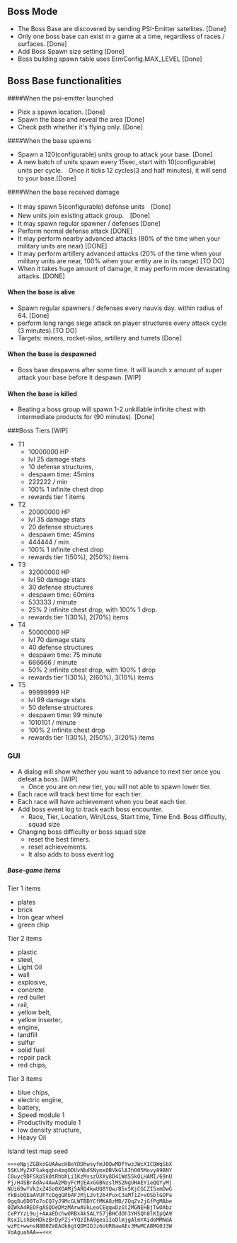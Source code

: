 ## Boss Mode 

- The Boss Base are discovered by sending PSI-Emitter satellites. [Done]
- Only one boss base can exist in a game at a time, regardless of races / surfaces. [Done]
- Add Boss Spawn size setting [Done]
- Boss building spawn table uses ErmConfig.MAX_LEVEL [Done]

## Boss Base functionalities
####When the psi-emitter launched
- Pick a spawn location. [Done]
- Spawn the base and reveal the area [Done]
- Check path whether it's flying only. [Done]


####When the base spawns
- Spawn a 120(configurable) units group to attack your base. [Done]
- A new batch of units spawn every 15sec, start with 10(configurable) units per cycle.　Once it ticks 12 cycles(3 and half minutes), it will send to your base.[Done]


####When the base received damage
- It may spawn 5(configurable) defense units　[Done]
- New units join existing attack group.　[Done]
- It may spawn regular spawner / defenses [Done]
- Perform normal defense attack [DONE]
- It may perform nearby advanced attacks (80% of the time when your military units are near) [DONE]
- It may perform artillery advanced attacks (20% of the time when your military units are near, 100% when your entity are in its range) [TO DO]
- When it takes huge amount of damage, it may perform more devastating attacks. [DONE]


#### When the base is alive
- Spawn regular spawners / defenses every nauvis day.  within radius of 64. [Done]
- perform long range siege attack on player structures every attack cycle (3 minutes).[TO DO] 
- Targets: miners, rocket-silos, artillery and turrets [Done]

#### When the base is despawned
- Boss base despawns after some time. It will launch x amount of super attack your base before it despawn. [WIP]

#### When the base is killed
- Beating a boss group will spawn 1-2 unkillable infinite chest with intermediate products for (90 minutes). [Done]

###Boss Tiers [WIP]
- T1 
  - 10000000 HP
  - lvl 25 damage stats
  - 10 defense structures, 
  - despawn time: 45mins
  - 222222 / min
  - 100% 1 infinite chest drop
  - rewards tier 1 items
- T2 
  - 20000000 HP
  - lvl 35 damage stats
  - 20 defense structures
  - despawn time: 45mins
  - 444444 / min
  - 100% 1 infinite chest drop
  - rewards tier 1(50%), 2(50%) items
- T3 
  - 32000000 HP
  - lvl 50 damage stats
  - 30 defense structures
  - despawn time: 60mins
  - 533333 / minute
  - 25% 2 infinite chest drop, with 100% 1 drop.
  - rewards tier 1(30%), 2(70%) items
- T4
  - 50000000 HP
  - lvl 70 damage stats
  - 40 defense structures
  - despawn time: 75 minute
  - 666666 / minute
  - 50% 2 infinite chest drop, with 100% 1 drop
  - rewards tier 1(30%), 2(60%), 3(10%) items
- T5 
  - 99999999 HP
  - lvl 99 damage stats
  - 50 defense structures
  - despawn time: 99 minute
  - 1010101 / minute
  - 100% 2 infinite chest drop
  - rewards tier 1(30%), 2(50%), 3(20%) items

### GUI
- A dialog will show whether you want to advance to next tier once you defeat a boss.  [WIP]
  - Once you are on new tier, you will not able to spawn lower tier.
- Each race will track best time for each tier.
- Each race will have achievement when you beat each tier.
- Add boss event log to track each boss encounter.
  - Race, Tier, Location, Win/Loss, Start time, Time End. Boss difficulty, squad size
- Changing boss difficulty or boss squad size 
  - reset the best timers.
  - reset achievements.
  - It also adds to boss event log

##### Base-game items

Tier 1 items
   - plates
   - brick
   - Iron gear wheel
   - green chip
   
Tier 2 items
   - plastic
   - steel,
   - Light Oil
   - wall
   - explosive,
   - concrete
   - red bullet
   - rail,
   - yellow belt,
   - yellow inserter,
   - engine,
   - landfill
   - sulfur
   - solid fuel
   - repair pack
   - red chips,

Tier 3 items 
   - blue chips,
   - electric engine, 
   - battery,
   - Speed module 1
   - Productivity module 1
   - low density structure,
   - Heavy Oil


Island test map seed
```
>>>eNpjZGBksGUAAwcHBoYDDhwsyfmJOQwMDfYwzJWcX1CQWqSbX
5SKLMyZXFSakqqbn4mqODUvNbdSNymxOBVkGlAIhO05Movy89BNY
C0uyc9DFSkpSk0tRhbhLi1KzMsszUXXy8D41Wd5SkOLHAMI/69nU
Pj/H4SBrAdAv4AwA2MDyFcMjEAxGGBNzslMS2NgUHAEYieQQYyMj
NUi69wfVk2xZ4So0XOAMj5ARQ4kwUQ8YQw/B5xSKjCGCZI5xmDwG
YkBsbQEaAVUFYcDggGRbAFJMjL2vt264PuxC3aMf1Z+vOSblGDPa
Ogq8u6D0To7oCQ7yJ9McGLWTBDYCfMKA8zMB/ZQqZv2jGfPgMAbe
0ZWkA4REOFgASQOeDMzMArwAVkLeoCEggwDzGl2MGNEHBjTwOAbz
CePYYzL9uj+AAaEDchwORBxAkSALYS7jBHCdOh3YHSQh8lKIpQA9
RsxILshBeHDkzBrDyPZj+YQzIhA9geaiIoDlmjgAlmYAideMMNdA
wzPC+wwnsN8B0ZmEAOk6gtQDMIDJz6oURBawAEc3MwMCABMG0J3W
VoAguahAA==<<<
```
